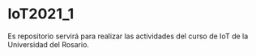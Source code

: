 # IoT2021_1
Es repositorio servirá para realizar las actividades del curso de IoT de la Universidad del Rosario.
